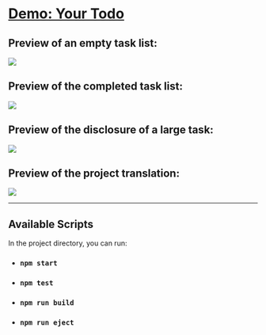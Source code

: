 # [Demo: Your Todo](https://todo-woodsmokeheart.vercel.app/)

## Preview of an empty task list:
<img src="../Todo/public/images/previewTodo/todoEmpty.png"/>

## Preview of the completed task list:
<img src="../Todo/public/images/previewTodo/todoCompleted.png"/>


## Preview of the disclosure of a large task:
<img src="../Todo/public/images/previewTodo/todoDisclosure.png"/>


## Preview of the project translation:
<img src="../Todo/public/images/previewTodo/todoTranlated.png"/>




___

## Available Scripts

In the project directory, you can run:

* ### `npm start`

* ### `npm test`

* ### `npm run build`

* ### `npm run eject`



